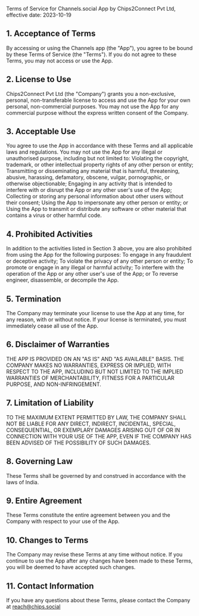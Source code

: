 Terms of Service for Channels.social App by Chips2Connect Pvt Ltd, effective date: 2023-10-19

## 1. Acceptance of Terms
By accessing or using the Channels app (the "App"), you agree to be bound by these Terms of Service (the "Terms"). If you do not agree to these Terms, you may not access or use the App.

## 2. License to Use
Chips2Connect Pvt Ltd (the "Company") grants you a non-exclusive, personal, non-transferable license to access and use the App for your own personal, non-commercial purposes. You may not use the App for any commercial purpose without the express written consent of the Company.

## 3. Acceptable Use
You agree to use the App in accordance with these Terms and all applicable laws and regulations. You may not use the App for any illegal or unauthorised purpose, including but not limited to:
Violating the copyright, trademark, or other intellectual property rights of any other person or entity;
Transmitting or disseminating any material that is harmful, threatening, abusive, harassing, defamatory, obscene, vulgar, pornographic, or otherwise objectionable;
Engaging in any activity that is intended to interfere with or disrupt the App or any other user's use of the App;
Collecting or storing any personal information about other users without their consent;
Using the App to impersonate any other person or entity; or
Using the App to transmit or distribute any software or other material that contains a virus or other harmful code.

## 4. Prohibited Activities
In addition to the activities listed in Section 3 above, you are also prohibited from using the App for the following purposes:
To engage in any fraudulent or deceptive activity;
To violate the privacy of any other person or entity;
To promote or engage in any illegal or harmful activity;
To interfere with the operation of the App or any other user's use of the App; or
To reverse engineer, disassemble, or decompile the App.

## 5. Termination
The Company may terminate your license to use the App at any time, for any reason, with or without notice. If your license is terminated, you must immediately cease all use of the App.

## 6. Disclaimer of Warranties
THE APP IS PROVIDED ON AN "AS IS" AND "AS AVAILABLE" BASIS. THE COMPANY MAKES NO WARRANTIES, EXPRESS OR IMPLIED, WITH RESPECT TO THE APP, INCLUDING BUT NOT LIMITED TO THE IMPLIED WARRANTIES OF MERCHANTABILITY, FITNESS FOR A PARTICULAR PURPOSE, AND NON-INFRINGEMENT.

## 7. Limitation of Liability
TO THE MAXIMUM EXTENT PERMITTED BY LAW, THE COMPANY SHALL NOT BE LIABLE FOR ANY DIRECT, INDIRECT, INCIDENTAL, SPECIAL, CONSEQUENTIAL, OR EXEMPLARY DAMAGES ARISING OUT OF OR IN CONNECTION WITH YOUR USE OF THE APP, EVEN IF THE COMPANY HAS BEEN ADVISED OF THE POSSIBILITY OF SUCH DAMAGES.

## 8. Governing Law
These Terms shall be governed by and construed in accordance with the laws of India.

## 9. Entire Agreement
These Terms constitute the entire agreement between you and the Company with respect to your use of the App.

## 10. Changes to Terms
The Company may revise these Terms at any time without notice. If you continue to use the App after any changes have been made to these Terms, you will be deemed to have accepted such changes.

## 11. Contact Information
If you have any questions about these Terms, please contact the Company at reach@chips.social
